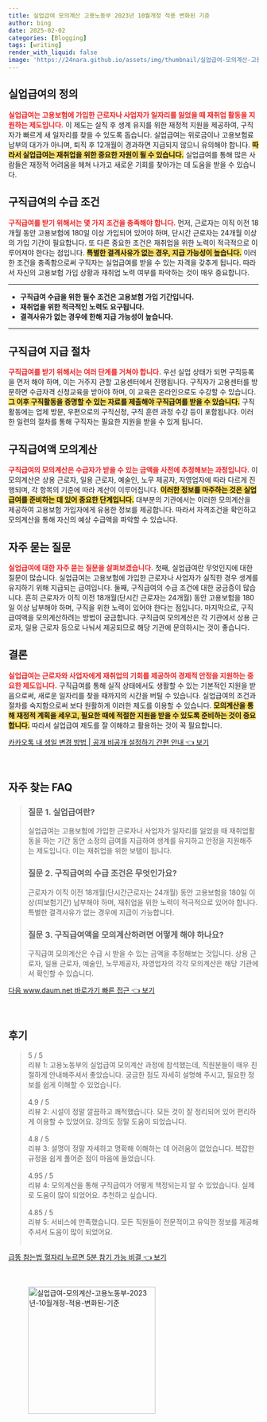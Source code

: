 ```yaml
---
title: 실업급여 모의계산 고용노동부 2023년 10월개정 적용 변화된 기준
author: bing
date: 2025-02-02
categories: [Blogging]
tags: [writing]
render_with_liquid: false
image: 'https://24nara.github.io/assets/img/thumbnail/실업급여-모의계산-고용노동부-2023년-10월개정-적용-변화된-기준.webp'
---
```



<h2 id='실업급여의 정의'>실업급여의 정의</h2>

<p><b><span style="color: #ee2323;">실업급여는 고용보험에 가입한 근로자나 사업자가 일자리를 잃었을 때 재취업 활동을 지원하는 제도입니다.</span></b> 이 제도는 실직 후 생계 유지를 위한 재정적 지원을 제공하여, 구직자가 빠르게 새 일자리를 찾을 수 있도록 돕습니다. 실업급여는 위로금이나 고용보험료 납부의 대가가 아니며, 퇴직 후 12개월이 경과하면 지급되지 않으니 유의해야 합니다. <b><span style="background-color: #ffe066;">따라서 실업급여는 재취업을 위한 중요한 자원이 될 수 있습니다.</span></b> 실업급여를 통해 많은 사람들은 재정적 어려움을 헤쳐 나가고 새로운 기회를 찾아가는 데 도움을 받을 수 있습니다.</p>

<h2 id='구직급여의 수급 조건'>구직급여의 수급 조건</h2>

<p><b><span style="color: #ee2323;">구직급여를 받기 위해서는 몇 가지 조건을 충족해야 합니다.</span></b> 먼저, 근로자는 이직 이전 18개월 동안 고용보험에 180일 이상 가입되어 있어야 하며, 단시간 근로자는 24개월 이상의 가입 기간이 필요합니다. 또 다른 중요한 조건은 재취업을 위한 노력이 적극적으로 이루어져야 한다는 점입니다. <b><span style="background-color: #ffe066;">특별한 결격사유가 없는 경우, 지급 가능성이 높습니다.</span></b> 이러한 조건을 충족함으로써 구직자는 실업급여를 받을 수 있는 자격을 갖추게 됩니다. 따라서 자신의 고용보험 가입 상황과 재취업 노력 여부를 파악하는 것이 매우 중요합니다.</p>

<hr />

<ul>
    <li><b>구직급여 수급을 위한 필수 조건은 고용보험 가입 기간입니다.</b></li>
    <li><b>재취업을 위한 적극적인 노력도 요구됩니다.</b></li>
    <li><b>결격사유가 없는 경우에 한해 지급 가능성이 높습니다.</b></li>
</ul>

<hr />

<h2 id='구직급여 지급 절차'>구직급여 지급 절차</h2>

<p><b><span style="color: #ee2323;">구직급여를 받기 위해서는 여러 단계를 거쳐야 합니다.</span></b> 우선 실업 상태가 되면 구직등록을 먼저 해야 하며, 이는 거주지 관할 고용센터에서 진행됩니다. 구직자가 고용센터를 방문하면 수급자격 신청교육을 받아야 하며, 이 교육은 온라인으로도 수강할 수 있습니다. <b><span style="background-color: #ffe066;">그 이후 구직활동을 증명할 수 있는 자료를 제출해야 구직급여를 받을 수 있습니다.</span></b> 구직활동에는 업체 방문, 우편으로의 구직신청, 구직 훈련 과정 수강 등이 포함됩니다. 이러한 일련의 절차를 통해 구직자는 필요한 지원을 받을 수 있게 됩니다.</p>

<h2 id='구직급여액 모의계산'>구직급여액 모의계산</h2>

<p><b><span style="color: #ee2323;">구직급여의 모의계산은 수급자가 받을 수 있는 금액을 사전에 추정해보는 과정입니다.</span></b> 이 모의계산은 상용 근로자, 일용 근로자, 예술인, 노무 제공자, 자영업자에 따라 다르게 진행되며, 각 항목의 기준에 따라 계산이 이루어집니다. <b><span style="background-color: #ffe066;">이러한 정보를 마주하는 것은 실업급여를 준비하는 데 있어 중요한 단계입니다.</span></b> 대부분의 기관에서는 이러한 모의계산을 제공하여 고용보험 가입자에게 유용한 정보를 제공합니다. 따라서 자격조건을 확인하고 모의계산을 통해 자신의 예상 수급액을 파악할 수 있습니다.</p>

<h2 id='자주 묻는 질문'>자주 묻는 질문</h2>

<p><b><span style="color: #ee2323;">실업급여에 대한 자주 묻는 질문을 살펴보겠습니다.</span></b> 첫째, 실업급여란 무엇인지에 대한 질문이 많습니다. 실업급여는 고용보험에 가입한 근로자나 사업자가 실직한 경우 생계를 유지하기 위해 지급되는 급여입니다. 둘째, 구직급여의 수급 조건에 대한 궁금증이 많습니다. 흔히 근로자가 이직 이전 18개월(단시간 근로자는 24개월) 동안 고용보험을 180일 이상 납부해야 하며, 구직을 위한 노력이 있어야 한다는 점입니다. 마지막으로, 구직급여액을 모의계산하려는 방법이 궁금합니다. 구직급여 모의계산은 각 기관에서 상용 근로자, 일용 근로자 등으로 나눠서 제공되므로 해당 기관에 문의하시는 것이 좋습니다.</p>

<h2 id='결론'>결론</h2>

<p><b><span style="color: #ee2323;">실업급여는 근로자와 사업자에게 재취업의 기회를 제공하여 경제적 안정을 지원하는 중요한 제도입니다.</span></b> 구직급여를 통해 실직 상태에서도 생활할 수 있는 기본적인 지원을 받음으로써, 새로운 일자리를 찾을 때까지의 시간을 버틸 수 있습니다. 실업급여의 조건과 절차를 숙지함으로써 보다 원활하게 이러한 제도를 이용할 수 있습니다. <b><span style="background-color: #ffe066;">모의계산을 통해 재정적 계획을 세우고, 필요한 때에 적절한 지원을 받을 수 있도록 준비하는 것이 중요합니다.</span></b> 따라서 실업급여 제도를 잘 이해하고 활용하는 것이 꼭 필요합니다.</p>


<p><a class="click-button" title="카카오톡 내 생일 변경 방법 | 공개 비공개 설정하기 간편 안내" href="https://24nara.github.io/posts/%EC%B9%B4%EC%B9%B4%EC%98%A4%ED%86%A1-%EB%82%B4-%EC%83%9D%EC%9D%BC-%EB%B3%80%EA%B2%BD-%EB%B0%A9%EB%B2%95-%EA%B3%B5%EA%B0%9C-%EB%B9%84%EA%B3%B5%EA%B0%9C-%EC%84%A4%EC%A0%95%ED%95%98%EA%B8%B0-%EA%B0%84%ED%8E%B8-%EC%95%88%EB%82%B4/" rel="dofollow">카카오톡 내 생일 변경 방법 | 공개 비공개 설정하기 간편 안내 👈 보기</a></p><br>
<h2 id='자주_찾는_FAQ'>자주 찾는 FAQ</h2>
<div itemscope="" itemtype="https://schema.org/FAQPage"> 
<blockquote> 
<div itemscope="" itemprop="mainEntity" itemtype="https://schema.org/Question"> 
<h3 itemprop="name">질문 1. 실업급여란?</h3> 
<div itemscope="" itemprop="acceptedAnswer" itemtype="https://schema.org/Answer"> 
<span itemprop="text"> 
<p>실업급여는 고용보험에 가입한 근로자나 사업자가 일자리를 잃었을 때 재취업활동을 하는 기간 동안 소정의 급여를 지급하여 생계를 유지하고 안정을 지원해주는 제도입니다. 이는 재취업을 위한 보탬이 됩니다.</p> 
</span> 
</div> 
</div> 
<div itemscope="" itemprop="mainEntity" itemtype="https://schema.org/Question"> 
<h3 itemprop="name">질문 2. 구직급여의 수급 조건은 무엇인가요?</h3> 
<div itemscope="" itemprop="acceptedAnswer" itemtype="https://schema.org/Answer"> 
<span itemprop="text"> 
<p>근로자가 이직 이전 18개월(단시간근로자는 24개월) 동안 고용보험을 180일 이상(피보험기간) 납부해야 하며, 재취업을 위한 노력이 적극적으로 있어야 합니다. 특별한 결격사유가 없는 경우에 지급이 가능합니다.</p> 
</span> 
</div> 
</div> 
<div itemscope="" itemprop="mainEntity" itemtype="https://schema.org/Question"> 
<h3 itemprop="name">질문 3. 구직급여액을 모의계산하려면 어떻게 해야 하나요?</h3> 
<div itemscope="" itemprop="acceptedAnswer" itemtype="https://schema.org/Answer"> 
<span itemprop="text"> 
<p>구직급여 모의계산은 수급 시 받을 수 있는 금액을 추정해보는 것입니다. 상용 근로자, 일용 근로자, 예술인, 노무제공자, 자영업자의 각각 모의계산은 해당 기관에서 확인할 수 있습니다.</p> 
</span> 
</div> 
</div> 
</blockquote> 
</div>
<p><a class="click-button" title="다음 www.daum.net 바로가기 빠른 접근" href="https://24nara.github.io/posts/%EB%8B%A4%EC%9D%8C-www.daum.net-%EB%B0%94%EB%A1%9C%EA%B0%80%EA%B8%B0-%EB%B9%A0%EB%A5%B8-%EC%A0%91%EA%B7%BC/" rel="dofollow">다음 www.daum.net 바로가기 빠른 접근 👈 보기</a></p><br>
<h2 id='후기'>후기</h2>
<div itemscope itemtype="https://schema.org/Product">
  <blockquote>
  <div itemprop="review" itemscope itemtype="https://schema.org/Review">
      <div itemprop="reviewRating" itemscope itemtype="https://schema.org/Rating"> <span itemprop="ratingValue">5</span> / <span itemprop="bestRating">5</span> </div>
      <span itemprop="reviewBody">리뷰 1: 고용노동부의 실업급여 모의계산 과정에 참석했는데, 직원분들이 매우 친절하게 안내해주셔서 좋았습니다. 궁금한 점도 자세히 설명해 주시고, 필요한 정보를 쉽게 이해할 수 있었습니다.</span>
  </div>
  <br>
  <div itemprop="review" itemscope itemtype="https://schema.org/Review">
      <div itemprop="reviewRating" itemscope itemtype="https://schema.org/Rating"> <span itemprop="ratingValue">4.9</span> / <span itemprop="bestRating">5</span> </div>
      <span itemprop="reviewBody">리뷰 2: 시설이 정말 깔끔하고 쾌적했습니다. 모든 것이 잘 정리되어 있어 편리하게 이용할 수 있었어요. 강의도 정말 도움이 되었습니다.</span>
  </div>
  <br>
  <div itemprop="review" itemscope itemtype="https://schema.org/Review">
      <div itemprop="reviewRating" itemscope itemtype="https://schema.org/Rating"> <span itemprop="ratingValue">4.8</span> / <span itemprop="bestRating">5</span> </div>
      <span itemprop="reviewBody">리뷰 3: 설명이 정말 자세하고 명확해 이해하는 데 어려움이 없었습니다. 복잡한 규정을 쉽게 풀어준 점이 마음에 들었습니다.</span>
  </div>
  <br>
  <div itemprop="review" itemscope itemtype="https://schema.org/Review">
      <div itemprop="reviewRating" itemscope itemtype="https://schema.org/Rating"> <span itemprop="ratingValue">4.95</span> / <span itemprop="bestRating">5</span> </div>
      <span itemprop="reviewBody">리뷰 4: 모의계산을 통해 구직급여가 어떻게 책정되는지 알 수 있었습니다. 실제로 도움이 많이 되었어요. 추천하고 싶습니다.</span>
  </div>
  <br>
  <div itemprop="review" itemscope itemtype="https://schema.org/Review">
      <div itemprop="reviewRating" itemscope itemtype="https://schema.org/Rating"> <span itemprop="ratingValue">4.85</span> / <span itemprop="bestRating">5</span> </div>
      <span itemprop="reviewBody">리뷰 5: 서비스에 만족했습니다. 모든 직원들이 전문적이고 유익한 정보를 제공해주셔서 도움이 많이 되었어요.</span>
  </div>
  <br>
  </blockquote>
</div>
<p><a class="click-button" title="급똥 참는법 혈자리 누르면 5분 참기 가능 비결" href="https://24nara.github.io/posts/%EA%B8%89%EB%98%A5-%EC%B0%B8%EB%8A%94%EB%B2%95-%ED%98%88%EC%9E%90%EB%A6%AC-%EB%88%84%EB%A5%B4%EB%A9%B4-5%EB%B6%84-%EC%B0%B8%EA%B8%B0-%EA%B0%80%EB%8A%A5-%EB%B9%84%EA%B2%B0/" rel="dofollow">급똥 참는법 혈자리 누르면 5분 참기 가능 비결 👈 보기</a></p><br>
<figure class="image"><img src="https://24nara.github.io/assets/img/thumbnail/실업급여-모의계산-고용노동부-2023년-10월개정-적용-변화된-기준.webp" alt="실업급여-모의계산-고용노동부-2023년-10월개정-적용-변화된-기준" width="256" height="256"></figure>